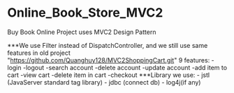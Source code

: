 # Online_Book_Store_MVC2
Buy Book Online Project uses MVC2 Design Pattern

***We use Filter instead of DispatchController, and we still use same features in old project
"https://github.com/Quanghuy128/MVC2ShoppingCart.git"
9 features: -login
		-logout
		-search account
		-delete account
		-update account
		-add item to cart
		-view cart
		-delete item in cart
		-checkout
***Library we use: 	- jstl (JavaServer standard tag library)
				- jdbc (connect db)
				- log4j(if any)
